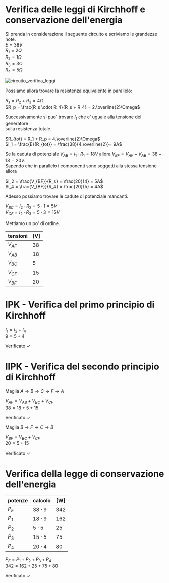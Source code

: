 # Verifica delle leggi di Kirchhoff e conservazione dell'energia  

Si prenda in considerazione il seguente circuito e scriviamo le grandezze note.  
$E = 38V$  
$R_1 = 2 \Omega$  
$R_2 = 1\Omega$  
$R_3 = 3 \Omega$  
$R_4 = 5\Omega$  

![circuito_verifica_leggi](https://user-images.githubusercontent.com/7195133/202846278-7e68d9fe-953f-4a6d-8034-6ae564f37fef.jpg)  

Possiamo allora trovare la resistenza equivalente in parallelo:  

$R_s = R_2 + R_3 = 4\Omega$  
$R_p = \frac{R_s \cdot R_4}{R_s + R_4} = 2.\overline{2}\Omega$  

Successivamente si puo' trovare $I_1$ che e' uguale alla tensione del generatore  
sulla resistenza totale.  

$R_{tot} = R_1 + R_p = 4.\overline{2}\Omega$  
$I_1 = \frac{E}{R_{tot}} = \frac{38}{4.\overline{2}}= 9A$  

Se la caduta di potenziale $V_{AB} = I_1 \cdot R_1 = 18V$ allora $V_{BF} = V_{AF} - V_{AB} = 38 - 18 = 20V$.  
Sapendo che in parallelo i componenti sono soggetti alla stessa tensione allora  

$I_2 = \frac{V_{BF}}{R_s} = \frac{20}{4} = 5A$  
$I_4 = \frac{V_{BF}}{R_4} = \frac{20}{5} = 4A$  

Adesso possiamo trovare le cadute di potenziale mancanti.  

$V_{BC} = I_2 \cdot R_2 = 5 \cdot 1 = 5V$  
$V_{CF} = I_2 \cdot R_3 = 5 \cdot 3 = 15V$  

Mettiamo un po' di ordine.  

| tensioni | [V]  |
| -------- | ---- |
| $V_{AF}$ | $38$ |
| $V_{AB}$ | $18$ |
| $V_{BC}$ | $5$  |
| $V_{CF}$ | $15$ |
| $V_{BF}$ | $20$ |


# IPK - Verifica del primo principio di Kirchhoff  

$I_1 = I_2 + I_4$  
$9 = 5 + 4$  

Verificato $\checkmark$  

# IIPK - Verifica del secondo principio di Kirchhoff  

Maglia $A \rightarrow B \rightarrow C \rightarrow F \rightarrow A$

$V_{AF} = V_{AB} + V_{BC} + V_{CF}$  
$38 = 18 + 5 + 15$  

Verificato $\checkmark$  

Maglia $B \rightarrow F \rightarrow C \rightarrow B$

$V_{BF} = V_{BC} + V_{CF}$  
$20 = 5 + 15$  

Verificato $\checkmark$  

# Verifica della legge di conservazione dell'energia  

| potenze | calcolo      | [W]   |
| ------- | ------------ | ----- |
| $P_E$   | $38 \cdot 9$ | $342$ |
| $P_1$   | $18 \cdot 9$ | $162$ |
| $P_2$   | $5 \cdot 5$  | $25$  |
| $P_3$   | $15 \cdot 5$ | $75$  |
| $P_4$   | $20 \cdot 4$ | $80$  |

$P_E = P_1 + P_2 + P_3 + P_4$  
$342 = 162 + 25 + 75 + 80$  

Verificato $\checkmark$  